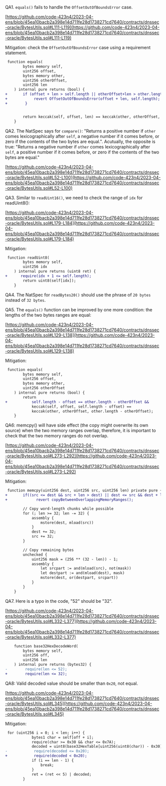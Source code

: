 QA1. ``equals()`` fails to handle the ``OffsetOutOfBoundsError`` case.

[https://github.com/code-423n4/2023-04-ens/blob/45ea10bacb2a398e14d711fe28d1738271cd7640/contracts/dnssec-oracle/BytesUtils.sol#L111-L119](https://github.com/code-423n4/2023-04-ens/blob/45ea10bacb2a398e14d711fe28d1738271cd7640/contracts/dnssec-oracle/BytesUtils.sol#L111-L119)

Mitigation: check the ``OffsetOutOfBoundsError`` case using a requirement statement.
```diff
 function equals(
        bytes memory self,
        uint256 offset,
        bytes memory other,
        uint256 otherOffset,
        uint256 len
    ) internal pure returns (bool) {
+       if (offset + len > self.length || otherOffset+len > other.length) {
+            revert OffsetOutOfBoundsError(offset + len, self.length);
+        }


        return keccak(self, offset, len) == keccak(other, otherOffset, len);
    }
```

QA2. The NatSpec says for ``compare()``: "Returns a positive number if `other` comes lexicographically after `self`, a negative number if it comes before, or zero if the contents of the two bytes are equal.". Acutually, the opposite is true: "Returns a negative number if `other` comes lexicographically after `self`, a positive number if it comes before, or zero if the contents of the two bytes are equal."

[https://github.com/code-423n4/2023-04-ens/blob/45ea10bacb2a398e14d711fe28d1738271cd7640/contracts/dnssec-oracle/BytesUtils.sol#L52-L100](https://github.com/code-423n4/2023-04-ens/blob/45ea10bacb2a398e14d711fe28d1738271cd7640/contracts/dnssec-oracle/BytesUtils.sol#L52-L100)

QA3. Similar to ``readUint16()``, we need to check the range of ``idx`` for readUint8():

[https://github.com/code-423n4/2023-04-ens/blob/45ea10bacb2a398e14d711fe28d1738271cd7640/contracts/dnssec-oracle/BytesUtils.sol#L179-L184](https://github.com/code-423n4/2023-04-ens/blob/45ea10bacb2a398e14d711fe28d1738271cd7640/contracts/dnssec-oracle/BytesUtils.sol#L179-L184)

Mitigation: 
```diff
 function readUint8(
        bytes memory self,
        uint256 idx
    ) internal pure returns (uint8 ret) {
+      require(idx + 1 <= self.length);
        return uint8(self[idx]);
    }
```

QA4. The NatSpec for ``readBytes20()`` should use the phrase of ``20 bytes`` instead of ``32 bytes``. 

QA5. The ``equals()`` function can be improved by one more condition: the lengths of the two bytes ranges are equal:

[https://github.com/code-423n4/2023-04-ens/blob/45ea10bacb2a398e14d711fe28d1738271cd7640/contracts/dnssec-oracle/BytesUtils.sol#L129-L138](https://github.com/code-423n4/2023-04-ens/blob/45ea10bacb2a398e14d711fe28d1738271cd7640/contracts/dnssec-oracle/BytesUtils.sol#L129-L138)

Mitigation:
```diff
 function equals(
        bytes memory self,
        uint256 offset,
        bytes memory other,
        uint256 otherOffset
    ) internal pure returns (bool) {
        return
+           self.length - offset == other.length - otherOffset && 
            keccak(self, offset, self.length - offset) ==
            keccak(other, otherOffset, other.length - otherOffset);
    }
```
QA6: memcpy() will have side effect (the copy might overwrite its own source) when the two memory ranges overlap, therefore, it is important to check that the two memory ranges do not overlap.

[https://github.com/code-423n4/2023-04-ens/blob/45ea10bacb2a398e14d711fe28d1738271cd7640/contracts/dnssec-oracle/BytesUtils.sol#L273-L292](https://github.com/code-423n4/2023-04-ens/blob/45ea10bacb2a398e14d711fe28d1738271cd7640/contracts/dnssec-oracle/BytesUtils.sol#L273-L292)

Mitigation:
```diff
 function memcpy(uint256 dest, uint256 src, uint256 len) private pure {
+       if((src <= dest && src + len > dest) || dest <= src && dest + len > src) 
+             revert copyBetweenOverlappingMemoryRanges();

        // Copy word-length chunks while possible
        for (; len >= 32; len -= 32) {
            assembly {
                mstore(dest, mload(src))
            }
            dest += 32;
            src += 32;
        }

        // Copy remaining bytes
        unchecked {
            uint256 mask = (256 ** (32 - len)) - 1;
            assembly {
                let srcpart := and(mload(src), not(mask))
                let destpart := and(mload(dest), mask)
                mstore(dest, or(destpart, srcpart))
            }
        }
    }
```

QA7. Here is a typo in the code, "52" should be "32".

[https://github.com/code-423n4/2023-04-ens/blob/45ea10bacb2a398e14d711fe28d1738271cd7640/contracts/dnssec-oracle/BytesUtils.sol#L332-L377](https://github.com/code-423n4/2023-04-ens/blob/45ea10bacb2a398e14d711fe28d1738271cd7640/contracts/dnssec-oracle/BytesUtils.sol#L332-L377)

```diff
    function base32HexDecodeWord(
        bytes memory self,
        uint256 off,
        uint256 len
    ) internal pure returns (bytes32) {
-        require(len <= 52);
+        require(len <= 32);
```

QA8: Valid decoded value should be smaller than ``0x20``, not equal. 

[https://github.com/code-423n4/2023-04-ens/blob/45ea10bacb2a398e14d711fe28d1738271cd7640/contracts/dnssec-oracle/BytesUtils.sol#L345](https://github.com/code-423n4/2023-04-ens/blob/45ea10bacb2a398e14d711fe28d1738271cd7640/contracts/dnssec-oracle/BytesUtils.sol#L345)

Mitigation:
```diff
 for (uint256 i = 0; i < len; i++) {
            bytes1 char = self[off + i];
            require(char >= 0x30 && char <= 0x7A);
            decoded = uint8(base32HexTable[uint256(uint8(char)) - 0x30]);
-            require(decoded <= 0x20);
+            require(decoded < 0x20);
            if (i == len - 1) {
                break;
            }
            ret = (ret << 5) | decoded;
        }
```